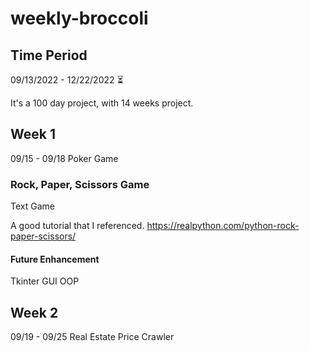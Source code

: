 # weekly-broccoli

## Time Period

09/13/2022 - 12/22/2022 ⏳

It's a 100 day project, with 14 weeks project.

## Week 1

09/15 - 09/18
Poker Game

### Rock, Paper, Scissors Game

Text Game

A good tutorial that I referenced.
https://realpython.com/python-rock-paper-scissors/

#### Future Enhancement

Tkinter GUI
OOP

## Week 2

09/19 - 09/25
Real Estate Price Crawler

